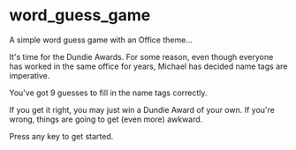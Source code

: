 # word_guess_game

A simple word guess game with an Office theme...

It's time for the Dundie Awards. For some reason, even though everyone has worked in the same office for years, Michael has decided name tags are imperative.

You've got 9 guesses to fill in the name tags correctly.

If you get it right, you may just win a Dundie Award of your own. If you're wrong, things are going to get (even more) awkward.

Press any key to get started.
